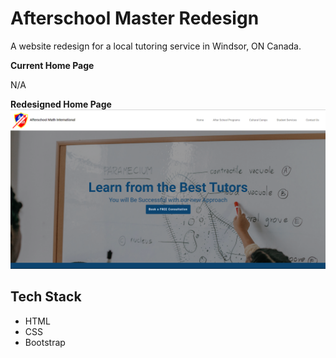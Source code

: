 # Afterschool Master Redesign

A website redesign for a local tutoring service in Windsor, ON Canada.

**Current Home Page**

N/A
  
**Redesigned Home Page**
![Screenshot](redesigned-home-page.png)  
  
## Tech Stack

* HTML
* CSS
* Bootstrap
